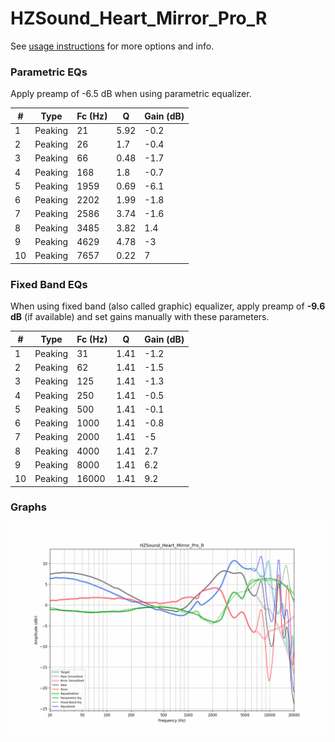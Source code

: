 # HZSound_Heart_Mirror_Pro_R
See [usage instructions](https://github.com/jaakkopasanen/AutoEq#usage) for more options and info.

### Parametric EQs
Apply preamp of -6.5 dB when using parametric equalizer.

|   # | Type    |   Fc (Hz) |    Q |   Gain (dB) |
|-----|---------|-----------|------|-------------|
|   1 | Peaking |        21 | 5.92 |        -0.2 |
|   2 | Peaking |        26 | 1.7  |        -0.4 |
|   3 | Peaking |        66 | 0.48 |        -1.7 |
|   4 | Peaking |       168 | 1.8  |        -0.7 |
|   5 | Peaking |      1959 | 0.69 |        -6.1 |
|   6 | Peaking |      2202 | 1.99 |        -1.8 |
|   7 | Peaking |      2586 | 3.74 |        -1.6 |
|   8 | Peaking |      3485 | 3.82 |         1.4 |
|   9 | Peaking |      4629 | 4.78 |        -3   |
|  10 | Peaking |      7657 | 0.22 |         7   |

### Fixed Band EQs
When using fixed band (also called graphic) equalizer, apply preamp of **-9.6 dB** (if available) and set gains manually with these parameters.

|   # | Type    |   Fc (Hz) |    Q |   Gain (dB) |
|-----|---------|-----------|------|-------------|
|   1 | Peaking |        31 | 1.41 |        -1.2 |
|   2 | Peaking |        62 | 1.41 |        -1.5 |
|   3 | Peaking |       125 | 1.41 |        -1.3 |
|   4 | Peaking |       250 | 1.41 |        -0.5 |
|   5 | Peaking |       500 | 1.41 |        -0.1 |
|   6 | Peaking |      1000 | 1.41 |        -0.8 |
|   7 | Peaking |      2000 | 1.41 |        -5   |
|   8 | Peaking |      4000 | 1.41 |         2.7 |
|   9 | Peaking |      8000 | 1.41 |         6.2 |
|  10 | Peaking |     16000 | 1.41 |         9.2 |

### Graphs
![](./HZSound_Heart_Mirror_Pro_R.png)
